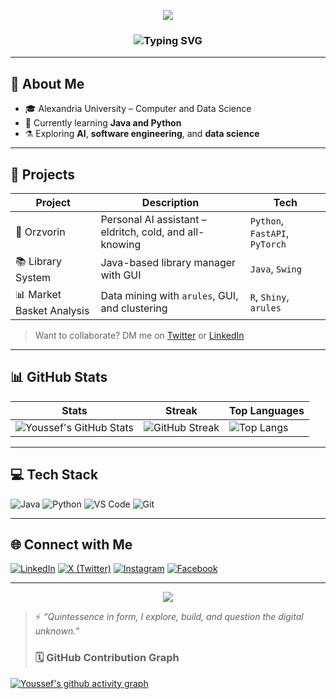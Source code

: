 <p align="center">
  <img src="https://capsule-render.vercel.app/api?type=waving&color=gradient&height=180&section=header&text=Youssef%20Zaki&fontSize=45&fontAlign=50&fontColor=ffffff" />
</p>

<h3 align="center">
  <img src="https://readme-typing-svg.demolab.com?font=Fira+Code&weight=500&size=24&pause=1000&center=true&vCenter=true&width=440&lines=Computer+%26+Data+Science+Student;AI+%7C+Software+%7C+Exploration;Coffee-powered+Quintessence" alt="Typing SVG" />
</h3>

---

## 🧠 About Me

- 🎓 Alexandria University – Computer and Data Science  
- 🔭 Currently learning **Java and Python**  
- ⚗️ Exploring **AI**, **software engineering**, and **data science**  


---

## 🚀 Projects

| Project | Description | Tech |
|--------|-------------|------|
| 🧠 Orzvorin | Personal AI assistant – eldritch, cold, and all-knowing | `Python`, `FastAPI`, `PyTorch` |
| 📚 Library System | Java-based library manager with GUI | `Java`, `Swing` |
| 📊 Market Basket Analysis | Data mining with `arules`, GUI, and clustering | `R`, `Shiny`, `arules` |

> Want to collaborate? DM me on [Twitter](https://x.com/Youssefzakii__) or [LinkedIn](https://www.linkedin.com/in/youssef-zaki-b39b7934a/)

---

## 📊 GitHub Stats

| Stats | Streak | Top Languages |
|-------|--------|----------------|
| ![Youssef's GitHub Stats](https://github-readme-stats.vercel.app/api?username=YoussefZaki06&show_icons=true&theme=github_dark&hide_title=true) | ![GitHub Streak](https://github-readme-streak-stats.herokuapp.com?user=YoussefZaki06&theme=github-dark&hide_border=true) | ![Top Langs](https://github-readme-stats.vercel.app/api/top-langs/?username=YoussefZaki06&layout=compact&theme=github_dark&hide_border=true) |

---

## 💻 Tech Stack

![Java](https://img.shields.io/badge/Java-ED8B00?style=for-the-badge&logo=openjdk&logoColor=white)
![Python](https://img.shields.io/badge/Python-3776AB?style=for-the-badge&logo=python&logoColor=white)
![VS Code](https://img.shields.io/badge/VS_Code-007ACC?style=for-the-badge&logo=visualstudiocode&logoColor=white)
![Git](https://img.shields.io/badge/Git-F05032?style=for-the-badge&logo=git&logoColor=white)

---

## 🌐 Connect with Me

[![LinkedIn](https://img.shields.io/badge/LinkedIn-0A66C2?style=for-the-badge&logo=linkedin&logoColor=white)](https://www.linkedin.com/in/youssef-zaki-b39b7934a/)
[![X (Twitter)](https://img.shields.io/badge/X-000000?style=for-the-badge&logo=twitter&logoColor=white)](https://x.com/Youssefzakii__)
[![Instagram](https://img.shields.io/badge/Instagram-E4405F?style=for-the-badge&logo=instagram&logoColor=white)](https://www.instagram.com/youssefzakii__/)
[![Facebook](https://img.shields.io/badge/Facebook-1877F2?style=for-the-badge&logo=facebook&logoColor=white)](https://www.facebook.com/youssef.walid.7509)

---

<p align="center">
  <img src="https://capsule-render.vercel.app/api?type=waving&color=gradient&height=100&section=footer"/>
</p>

> ⚡ *“Quintessence in form, I explore, build, and question the digital unknown.”*
> ### 🗓️ GitHub Contribution Graph

[![Youssef's github activity graph](https://github-readme-activity-graph.vercel.app/graph?username=YoussefZaki06&theme=github-compact)](https://github.com/YoussefZaki06)

